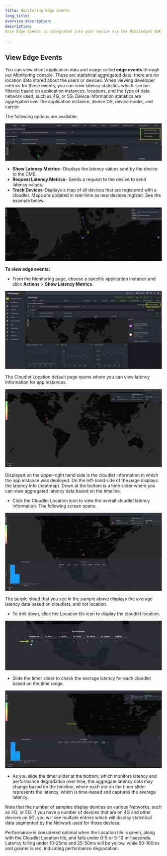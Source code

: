 ```yaml
---
title: Monitoring Edge Events
long_title:
overview_description:
description:
Once Edge Events is integrated into your device via the MobiledgeX SDK, you may view the Edge Events data via the MobiledgeX Console

---
```


## View Edge Events

You can view client application data and usage called **edge events** through our Monitoring console. These are statistical aggregated data; there are no location data stored about the users or devices. When viewing developer metrics for these events, you can view latency statistics which can be filtered based on application instances, locations, and the type of data network used, such as 4G, or 5G. Device information statistics are aggregated over the application instance, device OS, device model, and carrier.

The following options are available:

![Edge Events: metric options](/developer/assets/developer-ui-guide/edge-events-metric-options.png "Edge Events: metric options")

- **Show Latency Metrics**- Displays the latency values sent by the device to the DME.
- **Request Latency Metrics**- Sends a request to the device to send latency values.
- **Track Devices**-Displays a map of all devices that are registered with a cloudlet. Maps are updated in real-time as new devices register. See the example below.

![Map: Track Devices](/developer/assets/developer-ui-guide/track-devices.png "Map: Track Devices")

**To view edge events:**


- From the Monitoring page, choose a specific application instance and click **Actions** &gt; **Show Latency Metrics**.


![Show Latency Metrics](/developer/assets/developer-ui-guide/show-latency.png "Show Latency Metrics")

The Cloudlet Location default page opens where you can view latency information for app instances.

![Cloudlet Location Default View](/developer/assets/monitoring/edge-events/cloudlet-location-default-page.png "Cloudlet Location Default View")

Displayed on the upper-right hand side is the cloudlet information in which the app instance was deployed. On the left-hand side of the page displays the latency info (heatmap). Down at the bottom is a time slider where you can view aggregated latency data based on the timeline.

- Click the Cloudlet Location icon to view the overall cloudlet latency information. The following screen opens.


![Location Tile](/developer/assets/monitoring/edge-events/location-tile.png "Location Tile")

The purple cloud that you see in the sample above displays the average latency data based on cloudlets, and not location.

- To drill down, click the Location tile icon to display the cloudlet location.


![Location Tile Data View](/developer/assets/monitoring/edge-events/drill-down.png "Location Tile Data View")


- Slide the timer slider to check the average latency for each cloudlet based on the time range.


![Average Location Tile](/developer/assets/monitoring/edge-events/avg-location-tile.png "Average Location Tile")


- As you slide the timer slider at the bottom, which monitors latency and performance degradation over time, the aggregate latency data may change based on the timeline, where each dot on the timer slider represents the latency, which is time-based and captures the average latency.


Note that the number of samples display devices on various Networks, such as 4G, or 5G. If you have a number of devices that are on 4G and other devices on 5G, you will see multiple entries which will display statistical data segmented by the Network used for those devices.

Performance is considered optimal when the Location tile is green, along with the Cloudlet Location tile, and falls under 0-5 or 5-10 milliseconds. Latency falling under 10-25ms and 25-50ms will be yellow, while 50-100ms and greater is red, indicating performance degradation.

